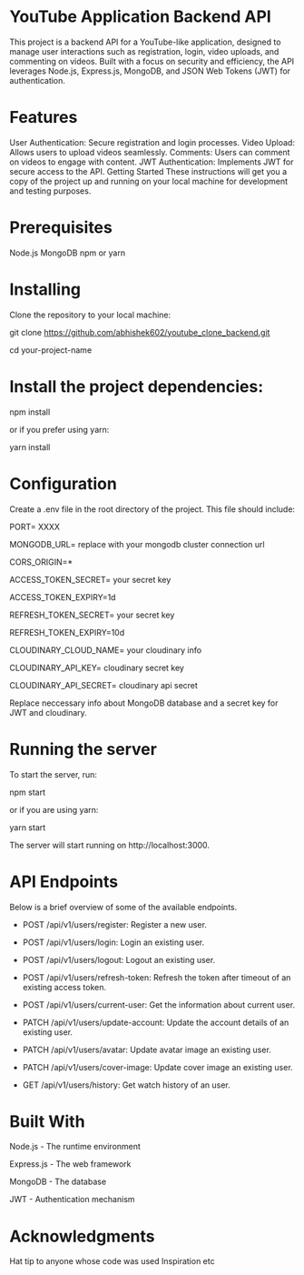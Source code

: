 # YouTube Application Backend API
This project is a backend API for a YouTube-like application, designed to manage user interactions such as registration, login, video uploads, and commenting on videos. Built with a focus on security and efficiency, the API leverages Node.js, Express.js, MongoDB, and JSON Web Tokens (JWT) for authentication.

# Features
User Authentication: Secure registration and login processes.
Video Upload: Allows users to upload videos seamlessly.
Comments: Users can comment on videos to engage with content.
JWT Authentication: Implements JWT for secure access to the API.
Getting Started
These instructions will get you a copy of the project up and running on your local machine for development and testing purposes.

# Prerequisites
Node.js
MongoDB
npm or yarn

# Installing
Clone the repository to your local machine:

git clone https://github.com/abhishek602/youtube_clone_backend.git

cd your-project-name

# Install the project dependencies:


npm install

or if you prefer using yarn:

yarn install

# Configuration

Create a .env file in the root directory of the project. This file should include:

PORT= XXXX 

MONGODB_URL=  replace with your mongodb cluster connection url

CORS_ORIGIN=*

ACCESS_TOKEN_SECRET= your secret key

ACCESS_TOKEN_EXPIRY=1d

REFRESH_TOKEN_SECRET= your secret key 

REFRESH_TOKEN_EXPIRY=10d

CLOUDINARY_CLOUD_NAME=  your cloudinary info

CLOUDINARY_API_KEY= cloudinary secret key

CLOUDINARY_API_SECRET= cloudinary api secret

Replace neccessary info about MongoDB database  and a secret key for JWT and cloudinary.

# Running the server

To start the server, run:

npm start

or if you are using yarn:

yarn start

The server will start running on http://localhost:3000.

# API Endpoints

Below is a brief overview of some of the available endpoints. 

* POST /api/v1/users/register: Register a new user.

* POST /api/v1/users/login: Login an existing user.

* POST /api/v1/users/logout: Logout an existing user.

* POST /api/v1/users/refresh-token: Refresh the token after timeout of an existing access token.

* POST /api/v1/users/current-user: Get the information about current user.

* PATCH /api/v1/users/update-account: Update the account details of an existing user.
* PATCH /api/v1/users/avatar: Update avatar image an existing user.
* PATCH /api/v1/users/cover-image: Update cover image an existing user.
* GET /api/v1/users/history: Get watch history of an user.

# Built With

Node.js - The runtime environment

Express.js - The web framework

MongoDB - The database

JWT - Authentication mechanism


# Acknowledgments
Hat tip to anyone whose code was used
Inspiration
etc
